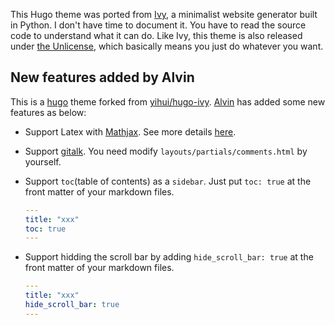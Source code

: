 This Hugo theme was ported from [Ivy](https://github.com/dmulholland/ivy), a minimalist website generator built in Python. I don't have time to document it. You have to read the source code to understand what it can do. Like Ivy, this theme is also released under [the Unlicense](https://en.wikipedia.org/wiki/Unlicense), which basically means you just do whatever you want.

## New features added by Alvin

This is a [hugo](https://github.com/gohugoio/hugo) theme forked from [yihui/hugo-ivy](https://github.com/yihui/hugo-ivy). [Alvin](https://idealvin.github.io/) has added some new features as below:

- Support Latex with [Mathjax](https://docs.mathjax.org/en/latest/configuration.html). See more details [here](https://idealvin.github.io/coding/2018/08/hugo/).

- Support [gitalk](https://github.com/gitalk/gitalk). You need modify `layouts/partials/comments.html` by yourself.

- Support `toc`(table of contents) as a `sidebar`. Just put `toc: true` at the front matter of your markdown files.
  ```yaml
  ---
  title: "xxx"
  toc: true
  ---
  ```

- Support hidding the scroll bar by adding `hide_scroll_bar: true` at the front matter of your markdown files.
  ```yaml
  ---
  title: "xxx"
  hide_scroll_bar: true
  ---
  ```
